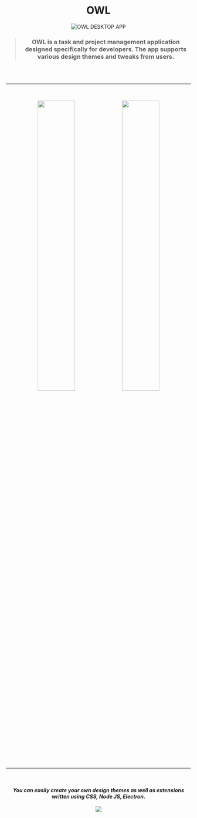 <div align="center">
<br><br>

# OWL

![OWL DESKTOP APP](https://github.com/user-attachments/assets/9c234d73-c7b3-48ff-8819-5a17f77bf648)

> ### OWL is a task and project management application designed specifically for developers. The app supports various design themes and tweaks from users.

<br><br><hr><br>

<div align="center">
  <img src="https://github.com/user-attachments/assets/88dc5656-6749-4a11-bbb2-26c3d13ad5fa" width="45%" />
  <img src="https://github.com/user-attachments/assets/bbf69a10-54e6-462c-bed7-3e5de816f303" width="45%" />
</div>

<br><br><hr><br>

#### ***You can easily create your own design themes as well as extensions written using CSS, Node JS, Electron.***

<img src="https://github.com/user-attachments/assets/d4160749-b4e4-495b-b751-9f5691b97b28" />


</div>
